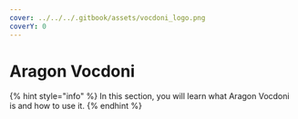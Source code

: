 ```yaml
---
cover: ../../../.gitbook/assets/vocdoni_logo.png
coverY: 0
---
```


# Aragon Vocdoni

{% hint style="info" %}
In this section, you will learn what Aragon Vocdoni is and how to use it.
{% endhint %}
